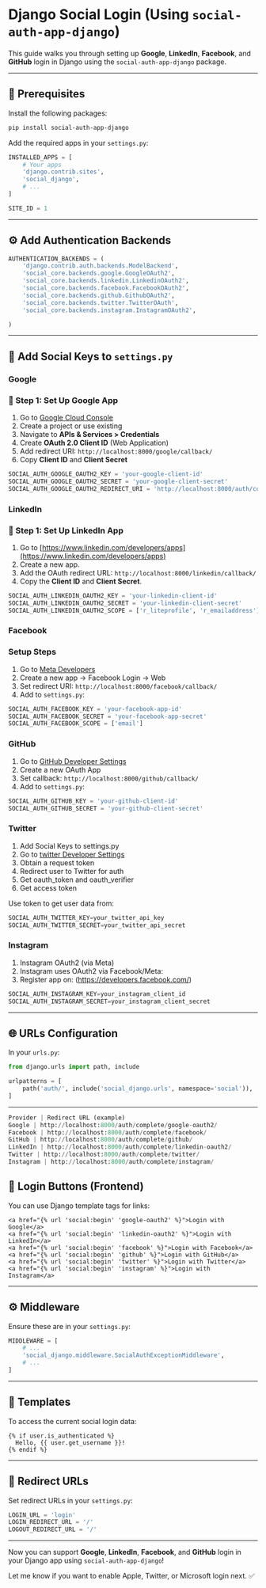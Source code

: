 # Django Social Login (Using `social-auth-app-django`)

This guide walks you through setting up **Google**, **LinkedIn**, **Facebook**, and **GitHub** login in Django using the `social-auth-app-django` package.

---

## 🔧 Prerequisites
Install the following packages:

```bash
pip install social-auth-app-django
```

Add the required apps in your `settings.py`:

```python
INSTALLED_APPS = [
    # Your apps
    'django.contrib.sites',
    'social_django',
    # ...
]

SITE_ID = 1
```

---

## ⚙️ Add Authentication Backends

```python
AUTHENTICATION_BACKENDS = (
    'django.contrib.auth.backends.ModelBackend',
    'social_core.backends.google.GoogleOAuth2',
    'social_core.backends.linkedin.LinkedinOAuth2',
    'social_core.backends.facebook.FacebookOAuth2',
    'social_core.backends.github.GithubOAuth2',
    'social_core.backends.twitter.TwitterOAuth',
    'social_core.backends.instagram.InstagramOAuth2',

)
```

---

## 🔑 Add Social Keys to `settings.py`

### Google

### 🧩 Step 1: Set Up Google App
1. Go to [Google Cloud Console](https://console.cloud.google.com)
2. Create a project or use existing
3. Navigate to **APIs & Services > Credentials**
4. Create **OAuth 2.0 Client ID** (Web Application)
5. Add redirect URI: `http://localhost:8000/google/callback/`
6. Copy **Client ID** and **Client Secret**

```python
SOCIAL_AUTH_GOOGLE_OAUTH2_KEY = 'your-google-client-id'
SOCIAL_AUTH_GOOGLE_OAUTH2_SECRET = 'your-google-client-secret'
SOCIAL_AUTH_GOOGLE_OAUTH2_REDIRECT_URI = 'http://localhost:8000/auth/complete/google-oauth2/'  # Replace with your domain
```

### LinkedIn

### 🧩 Step 1: Set Up LinkedIn App
1. Go to [https://www.linkedin.com/developers/apps](https://www.linkedin.com/developers/apps)
2. Create a new app.
3. Add the OAuth redirect URL: `http://localhost:8000/linkedin/callback/`
4. Copy the **Client ID** and **Client Secret**.

```python
SOCIAL_AUTH_LINKEDIN_OAUTH2_KEY = 'your-linkedin-client-id'
SOCIAL_AUTH_LINKEDIN_OAUTH2_SECRET = 'your-linkedin-client-secret'
SOCIAL_AUTH_LINKEDIN_OAUTH2_SCOPE = ['r_liteprofile', 'r_emailaddress']
```

### Facebook

### Setup Steps
1. Go to [Meta Developers](https://developers.facebook.com/)
2. Create a new app → Facebook Login → Web
3. Set redirect URI: `http://localhost:8000/facebook/callback/`
4. Add to `settings.py`:
   
```python
SOCIAL_AUTH_FACEBOOK_KEY = 'your-facebook-app-id'
SOCIAL_AUTH_FACEBOOK_SECRET = 'your-facebook-app-secret'
SOCIAL_AUTH_FACEBOOK_SCOPE = ['email']
```

### GitHub
1. Go to [GitHub Developer Settings](https://github.com/settings/developers)
2. Create a new OAuth App
3. Set callback: `http://localhost:8000/github/callback/`
4. Add to `settings.py`:

```python
SOCIAL_AUTH_GITHUB_KEY = 'your-github-client-id'
SOCIAL_AUTH_GITHUB_SECRET = 'your-github-client-secret'
```

### Twitter 
1. Add Social Keys to settings.py
2. Go to [twitter Developer Settings](https://developer.twitter.com/en/portal/dashboard)
3. Obtain a request token
4. Redirect user to Twitter for auth
5. Get oauth_token and oauth_verifier
6. Get access token

Use token to get user data from:
```python
SOCIAL_AUTH_TWITTER_KEY=your_twitter_api_key
SOCIAL_AUTH_TWITTER_SECRET=your_twitter_api_secret
```

### Instagram
1. Instagram OAuth2 (via Meta)
2. Instagram uses OAuth2 via Facebook/Meta:
3. Register app on: (https://developers.facebook.com/)

```python
SOCIAL_AUTH_INSTAGRAM_KEY=your_instagram_client_id
SOCIAL_AUTH_INSTAGRAM_SECRET=your_instagram_client_secret
```

---

## 🌐 URLs Configuration
In your `urls.py`:

```python
from django.urls import path, include

urlpatterns = [
    path('auth/', include('social_django.urls', namespace='social')),
]
```

---

```python
Provider | Redirect URL (example)
Google | http://localhost:8000/auth/complete/google-oauth2/
Facebook | http://localhost:8000/auth/complete/facebook/
GitHub | http://localhost:8000/auth/complete/github/
LinkedIn | http://localhost:8000/auth/complete/linkedin-oauth2/
Twitter | http://localhost:8000/auth/complete/twitter/
Instagram | http://localhost:8000/auth/complete/instagram/
```

## 👤 Login Buttons (Frontend)
You can use Django template tags for links:

```django
<a href="{% url 'social:begin' 'google-oauth2' %}">Login with Google</a>
<a href="{% url 'social:begin' 'linkedin-oauth2' %}">Login with LinkedIn</a>
<a href="{% url 'social:begin' 'facebook' %}">Login with Facebook</a>
<a href="{% url 'social:begin' 'github' %}">Login with GitHub</a>
<a href="{% url 'social:begin' 'twitter' %}">Login with Twitter</a>
<a href="{% url 'social:begin' 'instagram' %}">Login with Instagram</a>
```

---

## ⚙️ Middleware
Ensure these are in your `settings.py`:

```python
MIDDLEWARE = [
    # ...
    'social_django.middleware.SocialAuthExceptionMiddleware',
    # ...
]
```

---

## 📁 Templates
To access the current social login data:

```django
{% if user.is_authenticated %}
  Hello, {{ user.get_username }}!
{% endif %}
```

---

## 🔄 Redirect URLs
Set redirect URLs in your `settings.py`:

```python
LOGIN_URL = 'login'
LOGIN_REDIRECT_URL = '/'
LOGOUT_REDIRECT_URL = '/'
```

---

Now you can support **Google**, **LinkedIn**, **Facebook**, and **GitHub** login in your Django app using `social-auth-app-django`!

Let me know if you want to enable Apple, Twitter, or Microsoft login next. ✅

